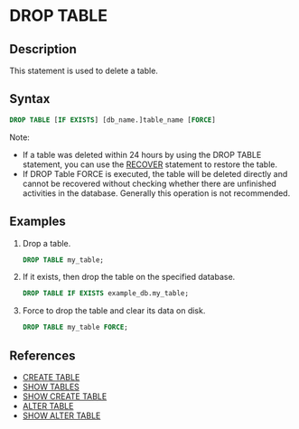 # DROP TABLE

## Description

This statement is used to delete a table.

## Syntax

```sql
DROP TABLE [IF EXISTS] [db_name.]table_name [FORCE]
```

Note:

- If a table was deleted within 24 hours by using the DROP TABLE statement, you can use the [RECOVER](../data-definition/RECOVER.md) statement to restore the table.
- If DROP Table FORCE is executed, the table will be deleted directly and cannot be recovered without checking whether there are unfinished activities in the database. Generally this operation is not recommended.

## Examples

1. Drop a table.

    ```sql
    DROP TABLE my_table;
    ```

2. If it exists, then drop the table on the specified database.

    ```sql
    DROP TABLE IF EXISTS example_db.my_table;
    ```

3. Force to drop the table and clear its data on disk.

    ```sql
    DROP TABLE my_table FORCE;
    ```

## References

- [CREATE TABLE](CREATE_TABLE.md)
- [SHOW TABLES](../data-manipulation/SHOW_TABLES.md)
- [SHOW CREATE TABLE](../data-manipulation/SHOW_CREATE_TABLE.md)
- [ALTER TABLE](ALTER_TABLE.md)
- [SHOW ALTER TABLE](../data-manipulation/SHOW_ALTER.md)
